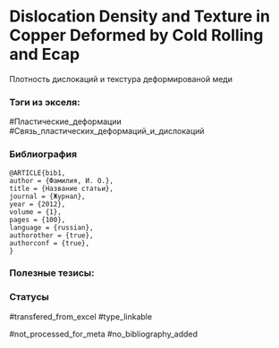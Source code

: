 # Dislocation Density and Texture in Copper Deformed by Cold Rolling and Ecap

Плотность дислокаций и текстура деформированой меди

### Тэги из экселя:
#Пластические_деформации
#Связь_пластических_деформаций_и_дислокаций 

### Библиография
```
@ARTICLE{bib1,
author = {Фамилия, И. О.},
title = {Название статьи},
journal = {Журнал},
year = {2012},
volume = {1},
pages = {100},
language = {russian},
authorother = {true},
authorconf = {true},
}
```

### Полезные тезисы:

### Статусы
#transfered_from_excel 
#type_linkable 

#not_processed_for_meta
#no_bibliography_added